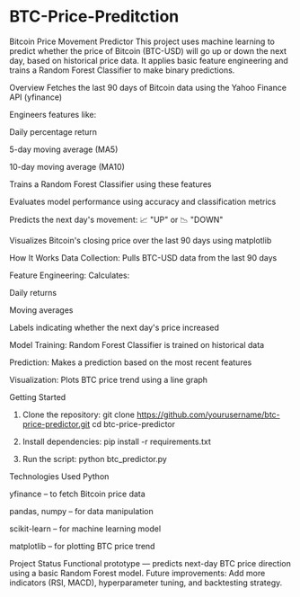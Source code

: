 # BTC-Price-Preditction
Bitcoin Price Movement Predictor
This project uses machine learning to predict whether the price of Bitcoin (BTC-USD) will go up or down the next day, based on historical price data. It applies basic feature engineering and trains a Random Forest Classifier to make binary predictions.

Overview
Fetches the last 90 days of Bitcoin data using the Yahoo Finance API (yfinance)


Engineers features like:


Daily percentage return


5-day moving average (MA5)


10-day moving average (MA10)


Trains a Random Forest Classifier using these features


Evaluates model performance using accuracy and classification metrics


Predicts the next day's movement: 📈 "UP" or 📉 "DOWN"


Visualizes Bitcoin's closing price over the last 90 days using matplotlib



How It Works
Data Collection: Pulls BTC-USD data from the last 90 days


Feature Engineering: Calculates:


Daily returns


Moving averages


Labels indicating whether the next day's price increased


Model Training: Random Forest Classifier is trained on historical data


Prediction: Makes a prediction based on the most recent features


Visualization: Plots BTC price trend using a line graph


Getting Started
1. Clone the repository:
git clone https://github.com/yourusername/btc-price-predictor.git
cd btc-price-predictor

2. Install dependencies:
pip install -r requirements.txt


3. Run the script:
python btc_predictor.py

Technologies Used
Python 


yfinance – to fetch Bitcoin price data


pandas, numpy – for data manipulation


scikit-learn – for machine learning model


matplotlib – for plotting BTC price trend


Project Status
Functional prototype — predicts next-day BTC price direction using a basic Random Forest model.
 Future improvements: Add more indicators (RSI, MACD), hyperparameter tuning, and backtesting strategy.

